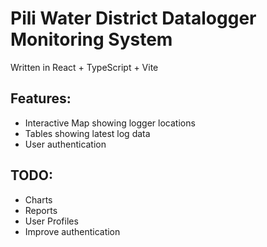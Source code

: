 # Pili Water District Datalogger Monitoring System

Written in React + TypeScript + Vite

## Features:
- Interactive Map showing logger locations
- Tables showing latest log data
- User authentication

## TODO:
- Charts
- Reports
- User Profiles
- Improve authentication
